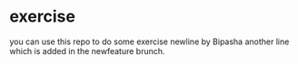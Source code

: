 # exercise
you can use this repo to do some exercise
newline by Bipasha
another line which is added in the newfeature brunch.

